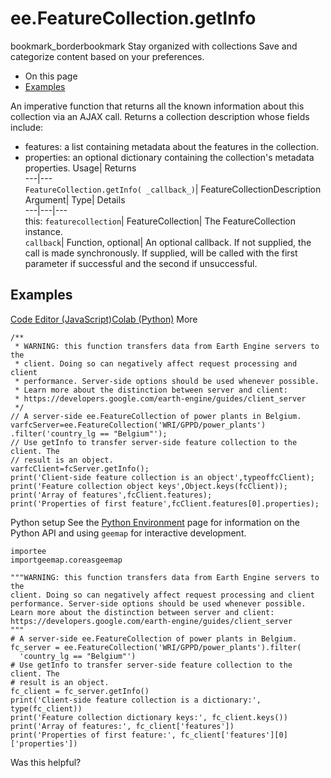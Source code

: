  
#  ee.FeatureCollection.getInfo
bookmark_borderbookmark Stay organized with collections  Save and categorize content based on your preferences.
  * On this page
  * [Examples](https://developers.google.com/earth-engine/apidocs/ee-featurecollection-getinfo#examples)


An imperative function that returns all the known information about this collection via an AJAX call. 
Returns a collection description whose fields include:
- features: a list containing metadata about the features in the collection.
- properties: an optional dictionary containing the collection's metadata properties.
Usage| Returns  
---|---  
`FeatureCollection.getInfo( _callback_)`| FeatureCollectionDescription  
Argument| Type| Details  
---|---|---  
this: `featurecollection`| FeatureCollection| The FeatureCollection instance.  
`callback`| Function, optional| An optional callback. If not supplied, the call is made synchronously. If supplied, will be called with the first parameter if successful and the second if unsuccessful.  
## Examples
[Code Editor (JavaScript)](https://developers.google.com/earth-engine/apidocs/ee-featurecollection-getinfo#code-editor-javascript-sample)[Colab (Python)](https://developers.google.com/earth-engine/apidocs/ee-featurecollection-getinfo#colab-python-sample) More
```
/**
 * WARNING: this function transfers data from Earth Engine servers to the
 * client. Doing so can negatively affect request processing and client
 * performance. Server-side options should be used whenever possible.
 * Learn more about the distinction between server and client:
 * https://developers.google.com/earth-engine/guides/client_server
 */
// A server-side ee.FeatureCollection of power plants in Belgium.
varfcServer=ee.FeatureCollection('WRI/GPPD/power_plants')
.filter('country_lg == "Belgium"');
// Use getInfo to transfer server-side feature collection to the client. The
// result is an object.
varfcClient=fcServer.getInfo();
print('Client-side feature collection is an object',typeoffcClient);
print('Feature collection object keys',Object.keys(fcClient));
print('Array of features',fcClient.features);
print('Properties of first feature',fcClient.features[0].properties);
```
Python setup
See the [ Python Environment](https://developers.google.com/earth-engine/guides/python_install) page for information on the Python API and using `geemap` for interactive development.
```
importee
importgeemap.coreasgeemap
```
```
"""WARNING: this function transfers data from Earth Engine servers to the
client. Doing so can negatively affect request processing and client
performance. Server-side options should be used whenever possible.
Learn more about the distinction between server and client:
https://developers.google.com/earth-engine/guides/client_server
"""
# A server-side ee.FeatureCollection of power plants in Belgium.
fc_server = ee.FeatureCollection('WRI/GPPD/power_plants').filter(
  'country_lg == "Belgium"')
# Use getInfo to transfer server-side feature collection to the client. The
# result is an object.
fc_client = fc_server.getInfo()
print('Client-side feature collection is a dictionary:', type(fc_client))
print('Feature collection dictionary keys:', fc_client.keys())
print('Array of features:', fc_client['features'])
print('Properties of first feature:', fc_client['features'][0]['properties'])
```

Was this helpful?

